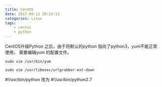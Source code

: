 ```yaml
---
title: CentOS
date: 2017-09-11 20:23:13
categories: Linux
tags: 
    - centos
    - python
---
```

CentOS升级Python 之后，由于将默认的python 指向了python3，yum不能正常使用，
需要编辑yum 的配置文件。

`sudo vim /usr/bin/yum`

`sudo vim /usr/libexec/urlgrabber-ext-down`

 #!/usr/bin/python 改为 #!/usr/bin/python2.7


